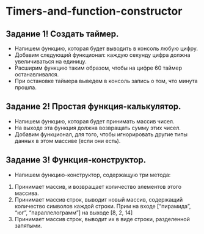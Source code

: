 # Timers-and-function-constructor

## Задание 1! Создать таймер.
- Напишем функцию, которая будет выводить в консоль любую цифру.
- Добавим следующий функционал: каждую секунду цифра должна увеличиваться на единицу.
- Расширим функцию таким образом, чтобы на цифре 60 таймер останавливался.
- При остановке таймера выведем в консоль запись о том, что минута прошла.

## Задание 2! Простая функция-калькулятор.
- Напишем функцию, которая будет принимать массив чисел.
- На выходе эта функция должна возвращать сумму этих чисел.
- Добавим функционал, для того, чтобы игнорировать другие типы данных в этом массиве (если они есть).

## Задание 3! Функция-конструктор.
- Напишем функцию-конструктор, содержащую три метода:
1. Принимает массив, и возвращает количество элементов этого массива.
2. Принимает массив строк, выводит новый массив, содержащий количество символов каждой строки.
Прим на входе [“пирамида”, “юг”, “параллелограмм”] на выходе [8, 2, 14]
3. Принимает массив строк, выводит их в виде строки, разделенной запятыми.